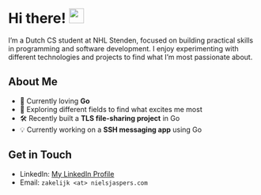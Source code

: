 # Hi there! <img src="https://media.giphy.com/media/hvRJCLFzcasrR4ia7z/giphy.gif" width="30px"/>
I’m a Dutch CS student at NHL Stenden, focused on building practical skills in programming and software development. I enjoy experimenting with different technologies and projects to find what I’m most passionate about.

## About Me

* 🌱 Currently loving **Go**
* 🧠 Exploring different fields to find what excites me most
* 🛠️ Recently built a **TLS file-sharing project** in Go
* 💡 Currently working on a **SSH messaging app** using Go


## Get in Touch

* LinkedIn: [My LinkedIn Profile](https://www.linkedin.com/in/nielsjasperss/)
* Email: `zakelijk <at> nielsjaspers.com`
